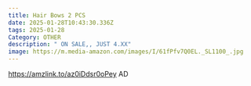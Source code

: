 ```yaml
---
title: Hair Bows 2 PCS
date: 2025-01-28T10:43:30.336Z
tags: 2025-01-28
Category: OTHER
description: " ON SALE,, JUST 4.XX"
image: https://m.media-amazon.com/images/I/61fPfv7Q0EL._SL1100_.jpg
---
```

https://amzlink.to/az0iDdsr0oPey   AD